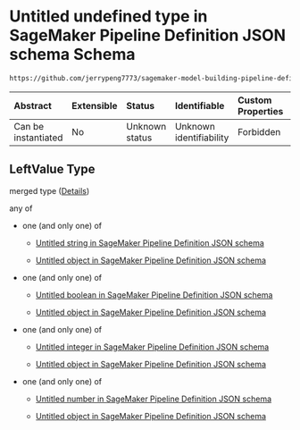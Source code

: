 # Untitled undefined type in SageMaker Pipeline Definition JSON schema Schema

```txt
https://github.com/jerrypeng7773/sagemaker-model-building-pipeline-definition-JSON-schema/schema/#/definitions/BinaryCondition/properties/LeftValue
```



| Abstract            | Extensible | Status         | Identifiable            | Custom Properties | Additional Properties | Access Restrictions | Defined In                                                                                           |
| :------------------ | :--------- | :------------- | :---------------------- | :---------------- | :-------------------- | :------------------ | :--------------------------------------------------------------------------------------------------- |
| Can be instantiated | No         | Unknown status | Unknown identifiability | Forbidden         | Allowed               | none                | [pipeline-definition.schema.json*](../../out/pipeline-definition.schema.json "open original schema") |

## LeftValue Type

merged type ([Details](pipeline-definition-definitions-binarycondition-properties-leftvalue.md))

any of

*   one (and only one) of

    *   [Untitled string in SageMaker Pipeline Definition JSON schema](pipeline-definition-definitions-stringargumentvalue-oneof-0.md "check type definition")

    *   [Untitled object in SageMaker Pipeline Definition JSON schema](pipeline-definition-definitions-getfunction.md "check type definition")

*   one (and only one) of

    *   [Untitled boolean in SageMaker Pipeline Definition JSON schema](pipeline-definition-definitions-booleanargumentvalue-oneof-0.md "check type definition")

    *   [Untitled object in SageMaker Pipeline Definition JSON schema](pipeline-definition-definitions-getfunction.md "check type definition")

*   one (and only one) of

    *   [Untitled integer in SageMaker Pipeline Definition JSON schema](pipeline-definition-definitions-integerargumentvalue-oneof-0.md "check type definition")

    *   [Untitled object in SageMaker Pipeline Definition JSON schema](pipeline-definition-definitions-getfunction.md "check type definition")

*   one (and only one) of

    *   [Untitled number in SageMaker Pipeline Definition JSON schema](pipeline-definition-definitions-floatargumentvalue-oneof-0.md "check type definition")

    *   [Untitled object in SageMaker Pipeline Definition JSON schema](pipeline-definition-definitions-getfunction.md "check type definition")
